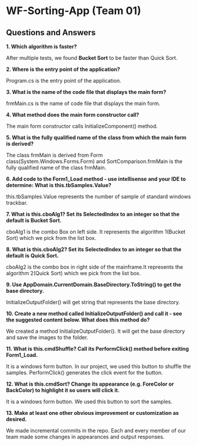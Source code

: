 # WF-Sorting-App (Team 01)

## Questions and Answers  


**1. Which algorithm is faster?**  

After multiple tests, we found **Bucket Sort** to be faster than Quick Sort.  

**2. Where is the entry point of the application?**

Program.cs is the entry point of the application.  

**3. What is the name of the code file that displays the main form?**  

frmMain.cs is the name of code file that displays the main form.

**4.	What method does the main form constructor call?**  

The main form constructor calls InitializeComponent() method.  

**5. What is the fully qualified name of the class from which the main form is derived?**  

 The class frmMain is derived from Form class(System.Windows.Forms.Form) and SortComparison.frmMain is the fully qualified name of the class frmMain.

**6. Add code to the Form1_Load method - use intellisense and your IDE to determine: What is this.tbSamples.Value?**  

this.tbSamples.Value represents the number of sample of standard windows trackbar.  

**7.	What is this.cboAlg1?  Set its SelectedIndex to an integer so that the default is Bucket Sort.**  

cboAlg1 is the combo Box on left side. It represents the algorithm 1(Bucket Sort) which we pick from the list box.  

**8.	What is this.cboAlg2? Set its SelectedIndex to an integer so that the default is Quick Sort.**  

cboAlg2 is the combo box in right side of the mainframe.It represents the algorithm 2(Quick Sort) which we pick from the list box.  

**9. Use AppDomain.CurrentDomain.BaseDirectory.ToString() to get the base directory.**  

InitializeOutputFolder() will get string that represents the base directory.  

**10.	Create a new method called InitializeOutputFolder() and call it - see the suggested content below. What does this method do?**

We created a method InitializeOutputFolder(). It will get the base directory and save the images to the folder.

**11. What is this.cmdShuffle?  Call its PerformClick() method before exiting Form1_Load.**

It is a windows form  button. In our project, we used this button to shuffle the samples. PerformClick() generates the click event for the button. 

**12. What is this.cmdSort?  Change its appearance (e.g. ForeColor or BackColor) to highlight it so users will click it.** 

It is a windows form button. We used this button to sort the samples.

**13. Make at least one other obvious improvement or customization as desired.**

We made incremental commits in the repo. Each and every member of our team made some changes in appearances and output responses.
